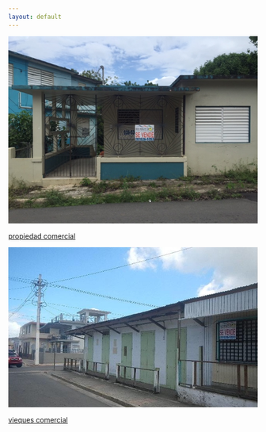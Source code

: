 ```yaml
---
layout: default
---
```


<div class="preview-panel">
	<a href="/2015/10/28/Vieques-residencial/">
		<img class="preview-images" src="/Propiedades/venta/vieques residencial-comercial/Vieques residencial/IMG_4777.jpg">
		<p>propiedad comercial</p>
	</a>
</div>
<div class="preview-panel">
	<a href="/2015/10/29/vieques,-comercial/">
		<img class="preview-images" src="/Propiedades/venta/vieques residencial-comercial/Vieques comercial/1.jpg">
		<p>vieques comercial</p>
	</a>
</div>
